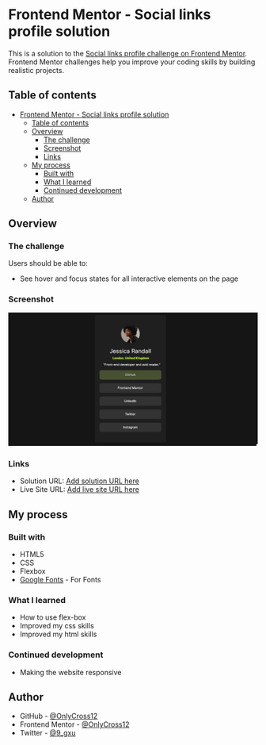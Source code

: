 # Frontend Mentor - Social links profile solution

This is a solution to the [Social links profile challenge on Frontend Mentor](https://www.frontendmentor.io/challenges/social-links-profile-UG32l9m6dQ). Frontend Mentor challenges help you improve your coding skills by building realistic projects. 

## Table of contents

- [Frontend Mentor - Social links profile solution](#frontend-mentor---social-links-profile-solution)
  - [Table of contents](#table-of-contents)
  - [Overview](#overview)
    - [The challenge](#the-challenge)
    - [Screenshot](#screenshot)
    - [Links](#links)
  - [My process](#my-process)
    - [Built with](#built-with)
    - [What I learned](#what-i-learned)
    - [Continued development](#continued-development)
  - [Author](#author)


## Overview

### The challenge

Users should be able to:

- See hover and focus states for all interactive elements on the page

### Screenshot

![Screen Shot](/assets/screenshots/image.jpg)

### Links

- Solution URL: [Add solution URL here](https://your-solution-url.com)
- Live Site URL: [Add live site URL here](https://your-live-site-url.com)

## My process

### Built with

- HTML5
- CSS
- Flexbox
- [Google Fonts](https://fonts.google.com/) - For Fonts

### What I learned

- How to use flex-box
- Improved my css skills
- Improved my html skills

### Continued development

- Making the website responsive


## Author

- GitHub - [@OnlyCross12](https://github.com/OnlyCross12)
- Frontend Mentor - [@OnlyCross12](https://www.frontendmentor.io/profile/OnlyCross12)
- Twitter - [@9_gxu](https://twitter.com/9_gxu)
